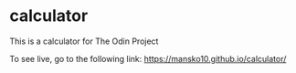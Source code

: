 # calculator

This is a calculator for The Odin Project

To see live, go to the following link:
https://mansko10.github.io/calculator/
